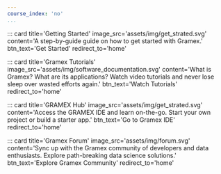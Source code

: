 ```yaml
---
course_index: 'no'
...
```


<div class="row" markdown="1">
::: card title='Getting Started' image_src='assets/img/get_strated.svg' content='A step-by-guide guide on how to get started with Gramex.' btn_text='Get Started' redirect_to='home'

::: card title='Gramex Tutorials' image_src='assets/img/software_documentation.svg' content='What is Gramex? What are its applications? Watch video tutorials and never lose sleep over wasted efforts again.' btn_text='Watch Tutorials' redirect_to='home'

::: card title='GRAMEX Hub' image_src='assets/img/get_strated.svg' content='Access the GRAMEX IDE and learn on-the-go. Start your own project or build a starter app.' btn_text='Go to Gramex IDE' redirect_to='home'

::: card title='Gramex Forum' image_src='assets/img/forum.svg' content='Sync up with the Gramex community of developers and data enthusiasts. Explore path-breaking data science solutions.' btn_text='Explore Gramex Community' redirect_to='home'
</div>
